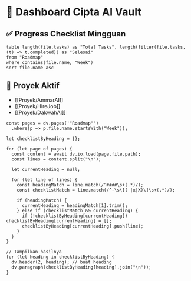 # 🧭 Dashboard Cipta AI Vault

## ✅ Progress Checklist Mingguan


```dataview
table length(file.tasks) as "Total Tasks", length(filter(file.tasks, (t) => t.completed)) as "Selesai"
from "Roadmap"
where contains(file.name, "Week")
sort file.name asc
```


## 🔧 Proyek Aktif
- [[Proyek/AmmarAI]]
- [[Proyek/HireJob]]
- [[Proyek/DakwahAI]]


```dataviewjs
const pages = dv.pages('"Roadmap"')
  .where(p => p.file.name.startsWith("Week"));

let checklistByHeading = {};

for (let page of pages) {
  const content = await dv.io.load(page.file.path);
  const lines = content.split("\n");

  let currentHeading = null;

  for (let line of lines) {
    const headingMatch = line.match(/^####\s+(.*)/);
    const checklistMatch = line.match(/^-\s\[( |x|X)\]\s+(.*)/);

    if (headingMatch) {
      currentHeading = headingMatch[1].trim();
    } else if (checklistMatch && currentHeading) {
      if (!checklistByHeading[currentHeading]) checklistByHeading[currentHeading] = [];
      checklistByHeading[currentHeading].push(line);
    }
  }
}

// Tampilkan hasilnya
for (let heading in checklistByHeading) {
  dv.header(2, heading); // buat heading
  dv.paragraph(checklistByHeading[heading].join("\n"));
}

```
